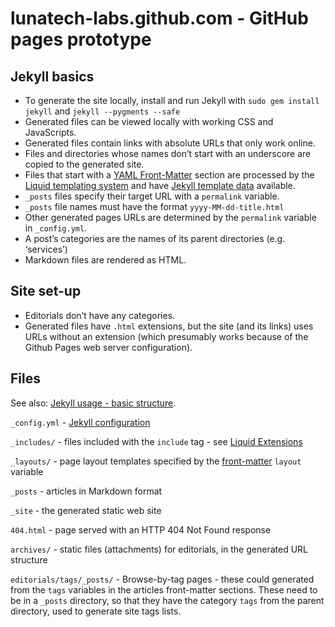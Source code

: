 # lunatech-labs.github.com - GitHub pages prototype

## Jekyll basics

* To generate the site locally, install and run Jekyll with `sudo gem install jekyll` and `jekyll --pygments --safe`
* Generated files can be viewed locally with working CSS and JavaScripts.
* Generated files contain links with absolute URLs that only work online.
* Files and directories whose names don’t start with an underscore are copied to the generated site.
* Files that start with a [YAML Front-Matter](https://github.com/mojombo/jekyll/wiki/YAML-Front-Matter) section are processed by the [Liquid templating system](https://github.com/shopify/liquid/wiki/liquid-for-designers) and have [Jekyll template data](https://github.com/mojombo/jekyll/wiki/template-data) available.
* `_posts` files specify their target URL with a `permalink` variable.
* `_posts` file names must have the format `yyyy-MM-dd-title.html`
* Other generated pages URLs are determined by the `permalink` variable in `_config.yml`.
* A post’s categories are the names of its parent directories (e.g. ‘services’)
* Markdown files are rendered as HTML.

## Site set-up

* Editorials don’t have any categories.
* Generated files have `.html` extensions, but the site (and its links) uses URLs without an extension (which presumably works because of the Github Pages web server configuration).

## Files

See also: [Jekyll usage - basic structure](https://github.com/mojombo/jekyll/wiki/usage).

`_config.yml` - [Jekyll configuration](https://github.com/mojombo/jekyll/wiki/configuration)

`_includes/` - files included with the `include` tag - see [Liquid Extensions](https://github.com/mojombo/jekyll/wiki/liquid-extensions)

`_layouts/` - page layout templates specified by the [front-matter](https://github.com/mojombo/jekyll/wiki/YAML-Front-Matter) `layout` variable

`_posts` - articles in Markdown format

`_site` - the generated static web site

`404.html` - page served with an HTTP 404 Not Found response

`archives/` - static files (attachments) for editorials, in the generated URL structure

`editorials/tags/_posts/` - Browse-by-tag pages - these could generated from the `tags` variables in the articles front-matter sections. These need to be in a `_posts` directory, so that they have the category `tags` from the parent directory, used to generate site tags lists.
